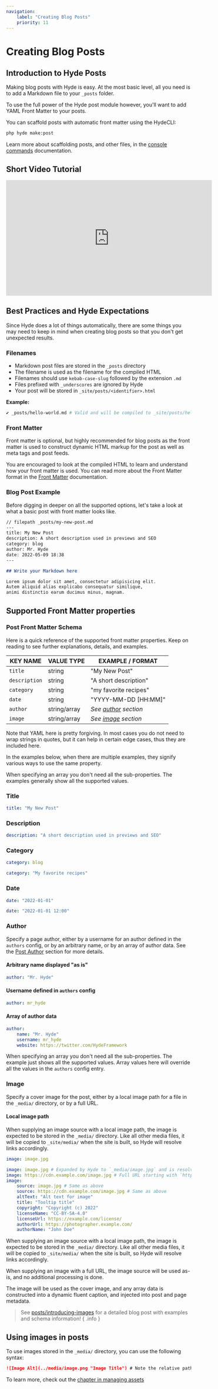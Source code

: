 ```yaml
---
navigation:
    label: "Creating Blog Posts"
    priority: 11
---
```


# Creating Blog Posts

## Introduction to Hyde Posts

Making blog posts with Hyde is easy. At the most basic level,
all you need is to add a Markdown file to your `_posts` folder.

To use the full power of the Hyde post module however,
you'll want to add YAML Front Matter to your posts.

You can scaffold posts with automatic front matter using the HydeCLI:

```bash
php hyde make:post
```
Learn more about scaffolding posts, and other files, in the [console commands](console-commands) documentation.


## Short Video Tutorial

<iframe width="560" height="315" src="https://www.youtube-nocookie.com/embed/gjpE1U527h8" title="YouTube video player" frameborder="0" allow="accelerometer; autoplay; encrypted-media; gyroscope; picture-in-picture" allowfullscreen></iframe>


## Best Practices and Hyde Expectations

Since Hyde does a lot of things automatically, there are some things you may need
to keep in mind when creating blog posts so that you don't get unexpected results.

### Filenames

- Markdown post files are stored in the `_posts` directory
- The filename is used as the filename for the compiled HTML
- Filenames should use `kebab-case-slug` followed by the extension `.md`
- Files prefixed with `_underscores` are ignored by Hyde
- Your post will be stored in `_site/posts/<identifier>.html`

**Example:**

```bash
✔ _posts/hello-world.md # Valid and will be compiled to _site/posts/hello-world.html
```

### Front Matter

Front matter is optional, but highly recommended for blog posts as the front matter is used to construct dynamic HTML
markup for the post as well as meta tags and post feeds.

You are encouraged to look at the compiled HTML to learn
and understand how your front matter is used. You can read more about the Front Matter format in the [Front Matter](front-matter) documentation.

### Blog Post Example

Before digging in deeper on all the supported options, let's take a look at what a basic post with front matter looks like.

```markdown
// filepath _posts/my-new-post.md
---
title: My New Post
description: A short description used in previews and SEO
category: blog
author: Mr. Hyde
date: 2022-05-09 18:38
---

## Write your Markdown here

Lorem ipsum dolor sit amet, consectetur adipisicing elit.
Autem aliquid alias explicabo consequatur similique,
animi distinctio earum ducimus minus, magnam.
```


## Supported Front Matter properties

### Post Front Matter Schema

Here is a quick reference of the supported front matter properties.
Keep on reading to see further explanations, details, and examples.

| **KEY NAME**   | **VALUE TYPE** | **EXAMPLE / FORMAT**             |
|----------------|----------------|----------------------------------|
| `title`        | string         | "My New Post"                    |
| `description`  | string         | "A short description"            |
| `category`     | string         | "my favorite recipes"            |
| `date`         | string         | "YYYY-MM-DD [HH:MM]"             |
| `author`       | string/array   | _See [author](#author) section_  |
| `image`        | string/array   | _See [image](#image) section_    |

Note that YAML here is pretty forgiving. In most cases you do not need to wrap strings
in quotes, but it can help in certain edge cases, thus they are included here.

In the examples below, when there are multiple examples, they signify various ways to use the same property.

When specifying an array you don't need all the sub-properties. The examples generally show all the supported values.

### Title

```yaml
title: "My New Post"
```

### Description

```yaml
description: "A short description used in previews and SEO"
```

### Category

```yaml
category: blog
```

```yaml
category: "My favorite recipes"
```

### Date

```yaml
date: "2022-01-01"
```

```yaml
date: "2022-01-01 12:00"
```

### Author

Specify a page author, either by a username for an author defined in the `authors` config, or by an arbitrary name,
or by an array of author data. See the [Post Author](#post-authors) section for more details.

#### Arbitrary name displayed "as is"

```yaml
author: "Mr. Hyde"
```

#### Username defined in `authors` config

```yaml
author: mr_hyde
```

#### Array of author data

```yaml
author:
    name: "Mr. Hyde"
    username: mr_hyde
    website: https://twitter.com/HydeFramework
```

When specifying an array you don't need all the sub-properties. The example just shows all the supported values.
Array values here will override all the values in the `authors` config entry.

### Image

Specify a cover image for the post, either by a local image path for a file in the `_media/` directory, or by a full URL.

#### Local image path

When supplying an image source with a local image path, the image is expected to be stored in the `_media/` directory.
Like all other media files, it will be copied to `_site/media/` when the site is built, so Hyde will resolve links accordingly.

```yaml
image: image.jpg
```

```yaml
image: image.jpg # Expanded by Hyde to `_media/image.jpg` and is resolved automatically to the correct URL for the built site
image: https://cdn.example.com/image.jpg # Full URL starting with `http(s)://`) or `//` (protocol-relative)
image:
    source: image.jpg # Same as above
    source: https://cdn.example.com/image.jpg # Same as above
    altText: "Alt text for image"
    title: "Tooltip title"
    copyright: "Copyright (c) 2022"
    licenseName: "CC-BY-SA-4.0"
    licenseUrl: https://example.com/license/
    authorUrl: https://photographer.example.com/
    authorName: "John Doe"
```

When supplying an image source with a local image path, the image is expected to be stored in the `_media/` directory.
Like all other media files, it will be copied to `_site/media/` when the site is built, so Hyde will resolve links accordingly.

When supplying an image with a full URL, the image source will be used as-is, and no additional processing is done.

The image will be used as the cover image, and any array data is constructed into a dynamic fluent caption,
and injected into post and page metadata.

> See [posts/introducing-images](https://hydephp.com/posts/introducing-images)
> for a detailed blog post with examples and schema information!
{ .info }


## Using images in posts

To use images stored in the `_media/` directory, you can use the following syntax:

```markdown
![Image Alt](../media/image.png "Image Title") # Note the relative path since the blog post is compiled to `posts/example.html`
```

To learn more, check out the [chapter in managing assets](managing-assets#managing-images)
